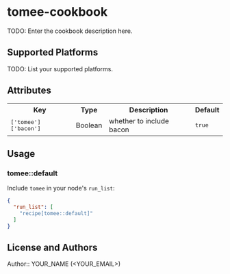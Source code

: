 # tomee-cookbook

TODO: Enter the cookbook description here.

## Supported Platforms

TODO: List your supported platforms.

## Attributes

<table>
  <tr>
    <th>Key</th>
    <th>Type</th>
    <th>Description</th>
    <th>Default</th>
  </tr>
  <tr>
    <td><tt>['tomee']['bacon']</tt></td>
    <td>Boolean</td>
    <td>whether to include bacon</td>
    <td><tt>true</tt></td>
  </tr>
</table>

## Usage

### tomee::default

Include `tomee` in your node's `run_list`:

```json
{
  "run_list": [
    "recipe[tomee::default]"
  ]
}
```

## License and Authors

Author:: YOUR_NAME (<YOUR_EMAIL>)
